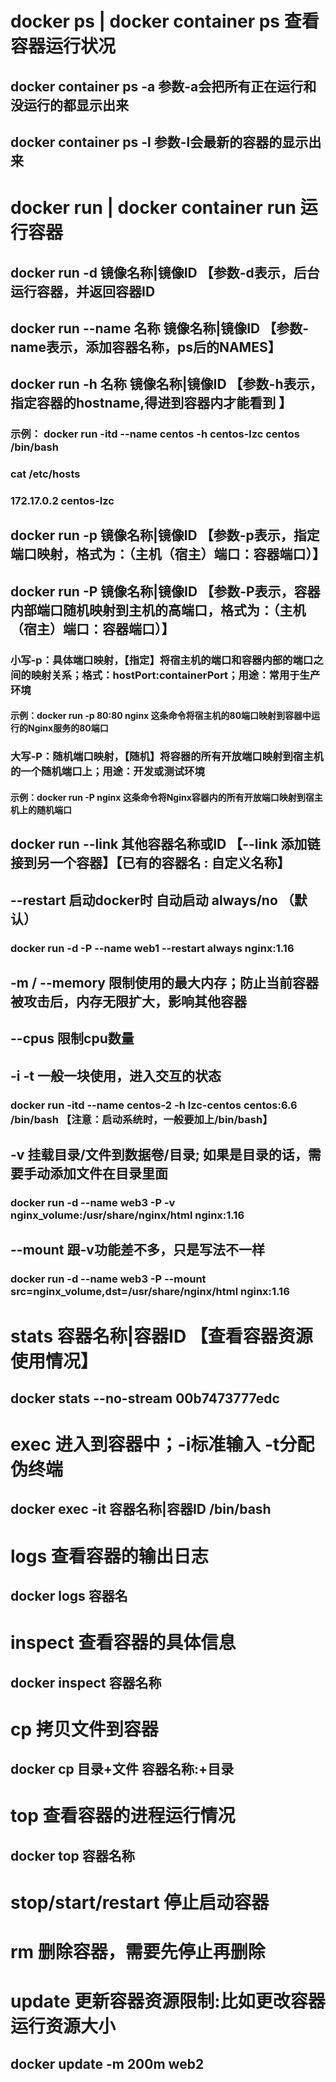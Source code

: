 
# docker ps | docker container ps 查看容器运行状况
## docker container ps -a 参数-a会把所有正在运行和没运行的都显示出来
## docker container ps -l 参数-l会最新的容器的显示出来

# docker run | docker container run 运行容器
## docker run -d 镜像名称|镜像ID 【参数-d表示，后台运行容器，并返回容器ID
## docker run --name 名称 镜像名称|镜像ID 【参数-name表示，添加容器名称，ps后的NAMES】

## docker run -h 名称  镜像名称|镜像ID 【参数-h表示，指定容器的hostname,得进到容器内才能看到 】
### 示例： docker run -itd --name centos -h centos-lzc centos /bin/bash
### cat /etc/hosts
### 172.17.0.2      centos-lzc

## docker run -p   镜像名称|镜像ID 【参数-p表示，指定端口映射，格式为：（主机（宿主）端口：容器端口）】
## docker run -P   镜像名称|镜像ID 【参数-P表示，容器内部端口随机映射到主机的高端口，格式为：（主机（宿主）端口：容器端口）】
### 小写-p：具体端口映射，【指定】将宿主机的端口和容器内部的端口之间的映射关系；格式：hostPort:containerPort；用途：常用于生产环境
#### 示例：docker run -p 80:80 nginx 这条命令将宿主机的80端口映射到容器中运行的Nginx服务的80端口
### 大写-P：随机端口映射，【随机】将容器的所有开放端口映射到宿主机的一个随机端口上；用途：开发或测试环境
#### 示例：docker run -P nginx 这条命令将Nginx容器内的所有开放端口映射到宿主机上的随机端口

## docker run --link 其他容器名称或ID  【--link 添加链接到另一个容器】【已有的容器名 : 自定义名称】
## --restart 启动docker时 自动启动 always/no （默认）
### docker run -d -P --name web1 --restart always  nginx:1.16
## -m / --memory 限制使用的最大内存；防止当前容器被攻击后，内存无限扩大，影响其他容器
## --cpus 限制cpu数量
## -i -t 一般一块使用，进入交互的状态
### docker run -itd --name centos-2 -h lzc-centos centos:6.6 /bin/bash 【注意：启动系统时，一般要加上/bin/bash】
## -v 挂载目录/文件到数据卷/目录; 如果是目录的话，需要手动添加文件在目录里面
### docker run -d --name web3 -P -v nginx_volume:/usr/share/nginx/html  nginx:1.16
## --mount 跟-v功能差不多，只是写法不一样
### docker run -d --name web3 -P --mount src=nginx_volume,dst=/usr/share/nginx/html  nginx:1.16

# stats   容器名称|容器ID 【查看容器资源使用情况】
## docker stats --no-stream  00b7473777edc

# exec 进入到容器中；-i标准输入   -t分配伪终端
## docker exec -it  容器名称|容器ID   /bin/bash

# logs 查看容器的输出日志
## docker logs 容器名

# inspect 查看容器的具体信息
## docker inspect 容器名称

# cp 拷贝文件到容器
## docker cp 目录+文件 容器名称:+目录

# top 查看容器的进程运行情况
## docker top 容器名称

# stop/start/restart 停止启动容器

# rm 删除容器，需要先停止再删除

# update 更新容器资源限制:比如更改容器运行资源大小
## docker update -m 200m web2





















